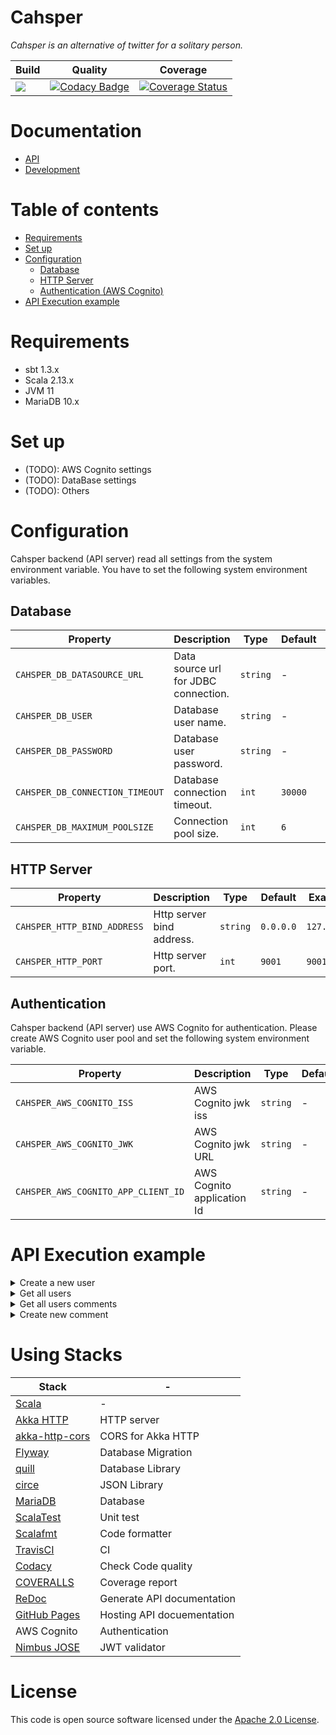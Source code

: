 # Cahsper

*Cahsper is an alternative of twitter for a solitary person.*

|Build|Quality|Coverage|
|---|---|---|
|[![](https://travis-ci.org/YoshinoriN/cahsper.svg?branch=master)](https://travis-ci.org/YoshinoriN/cahsper)|[![Codacy Badge](https://api.codacy.com/project/badge/Grade/6981167737cf4e21b6a9cf74d5c36c0a)](https://www.codacy.com/app/YoshinoriN/cahsper?utm_source=github.com&amp;utm_medium=referral&amp;utm_content=YoshinoriN/cahsper&amp;utm_campaign=Badge_Grade)|[![Coverage Status](https://coveralls.io/repos/github/YoshinoriN/cahsper/badge.svg?branch=master)](https://coveralls.io/github/YoshinoriN/cahsper?branch=master)|

# Documentation

* [API](https://yoshinorin.github.io/cahsper/)
* [Development](./docs/dev)

# Table of contents

* [Requirements](#requirements)
* [Set up](#set-up)
* [Configuration](#configuration)
    * [Database](#database)
    * [HTTP Server](#http-server)
    * [Authentication (AWS Cognito)](#authentication)
* [API Execution example](#api-execution-example)

# Requirements

* sbt 1.3.x
* Scala 2.13.x
* JVM 11
* MariaDB 10.x

# Set up

* (TODO): AWS Cognito settings
* (TODO): DataBase settings
* (TODO): Others

# Configuration

Cahsper backend (API server) read all settings from the system environment variable. You have to set the following system environment variables.

## Database

|Property|Description|Type|Default|Example|
|---|---|---|---|---|
|`CAHSPER_DB_DATASOURCE_URL`|Data source url for JDBC connection.|`string`|-|`jdbc:mariadb://127.0.0.1/cahsper?useUnicode=true&characterEncoding=utf8mb4`|
|`CAHSPER_DB_USER`|Database user name.|`string`|-|`root`|
|`CAHSPER_DB_PASSWORD`|Database user password.|`string`|-|`pass`|
|`CAHSPER_DB_CONNECTION_TIMEOUT`|Database connection timeout.|`int`|`30000`|`30000`|
|`CAHSPER_DB_MAXIMUM_POOLSIZE`|Connection pool size.|`int`|`6`|`6`|

## HTTP Server

|Property|Description|Type|Default|Example|
|---|---|---|---|---|
|`CAHSPER_HTTP_BIND_ADDRESS`|Http server bind address.|`string`|`0.0.0.0`|`127.0.0.1`|
|`CAHSPER_HTTP_PORT`|Http server port.|`int`|`9001`|`9001`|

## Authentication

Cahsper backend (API server) use AWS Cognito for authentication. Please create AWS Cognito user pool and set the following system environment variable.

|Property|Description|Type|Default|Example|
|---|---|---|---|---|
|`CAHSPER_AWS_COGNITO_ISS `|AWS Cognito jwk iss|`string`|-|`https://cognito-idp.{region}.amazonaws.com/{userPoolId}`|
|`CAHSPER_AWS_COGNITO_JWK `|AWS Cognito jwk URL|`string`|-|`https://cognito-idp.{region}.amazonaws.com/{userPoolId}/.well-known/jwks.json`|
|`CAHSPER_AWS_COGNITO_APP_CLIENT_ID `|AWS Cognito application Id|`string`|-|-|

# API Execution example

<details>
  <summary>Create a new user</summary>

```sh
$ curl -D - -X POST -H "Authorization: Bearer 123456789" 127.0.0.1:9001/users

HTTP/1.1 201 Created
Server: akka-http/10.1.9
Date: Wed, 16 Oct 2019 13:06:05 GMT
Content-Type: application/json
Content-Length: 55 bytes

{
  "name": "YoshinoriN",
  "createdAt": 1571231165
}
```

</details>

<details>
  <summary>Get all users</summary>

```sh
$ curl -D - -X GET 127.0.0.1:9001/users

HTTP/1.1 200 OK
Server: akka-http/10.1.10
Date: Sun, 20 Oct 2019 12:45:24 GMT
Content-Type: application/json
Content-Length: 129

[
  {
    "name" : "JhonDue",
    "createdAt" : 1571323331
  },
  {
    "name" : "YoshinoriN",
    "createdAt" : 1571323750
  }
]
```

</details>

<details>
  <summary>Get all users comments</summary>

```sh
$ curl -D - -X GET 127.0.0.1:9001/comments

HTTP/1.1 200 OK
Server: akka-http/10.1.9
Date: Sat, 07 Sep 2019 13:28:57 GMT
Content-Type: application/json
Content-Length: 307

[
  {
    "id" : 1,
    "user" : "YoshinoriN",
    "comment" : "test",
    "createdAt" : 1567862313
  },
  {
    "id" : 2,
    "user" : "TODO",
    "comment" : "Hello Cahsper!!",
    "createdAt" : 1567862760
  }
]
```

</details>

<details>
  <summary>Create new comment</summary>

```sh
$ curl -D - -X POST -H "Authorization: Bearer 123456789" -H "Content-Type: application/json" -d '{"comment":"Hello Cahsper!!"}' 127.0.0.1:9001/comments

HTTP/1.1 201 Created
Server: akka-http/10.1.9
Date: Sat, 07 Sep 2019 13:26:01 GMT
Content-Type: application/json
Content-Length: 94
{
  "id" : 1,
  "user" : "TODO",
  "comment" : "Hello Cahsper!!",
  "createdAt" : 1567862760
}
```

</details>

# Using Stacks

|Stack|-|
|---|---|
|[Scala](https://www.scala-lang.org/)|-|
|[Akka HTTP](https://akka.io/docs/)|HTTP server|
|[akka-http-cors](https://github.com/lomigmegard/akka-http-cors)|CORS for Akka HTTP|
|[Flyway](https://flywaydb.org/)|Database Migration|
|[quill](https://getquill.io/)|Database Library|
|[circe](https://circe.github.io/circe/)|JSON Library|
|[MariaDB](https://mariadb.org/)|Database|
|[ScalaTest](http://www.scalatest.org/)|Unit test|
|[Scalafmt](https://scalameta.org/scalafmt/)|Code formatter|
|[TravisCI](https://travis-ci.org/YoshinoriN/cahsper)|CI|
|[Codacy](https://app.codacy.com/manual/YoshinoriN/cahsper/dashboard)|Check Code quality|
|[COVERALLS](https://coveralls.io/github/YoshinoriN/cahsper?branch=master)|Coverage report|
|[ReDoc](https://github.com/Rebilly/ReDoc)|Generate API documentation |
|[GitHub Pages](https://pages.github.com/)|Hosting API docuementation|
|AWS Cognito|Authentication|
|[Nimbus JOSE](https://connect2id.com/products/nimbus-jose-jwt)|JWT validator|

# License

This code is open source software licensed under the [Apache 2.0 License](https://www.apache.org/licenses/LICENSE-2.0.html).
